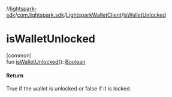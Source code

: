 //[lightspark-sdk](../../../index.md)/[com.lightspark.sdk](../index.md)/[LightsparkWalletClient](index.md)/[isWalletUnlocked](is-wallet-unlocked.md)

# isWalletUnlocked

[common]\
fun [isWalletUnlocked](is-wallet-unlocked.md)(): [Boolean](https://kotlinlang.org/api/latest/jvm/stdlib/kotlin/-boolean/index.html)

#### Return

True if the wallet is unlocked or false if it is locked.
